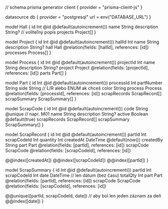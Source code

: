 // schema.prisma
generator client {
provider = "prisma-client-js"
}

datasource db {
provider = "postgresql"
url = env("DATABASE_URL")
}

model Hall {
id Int @id @default(autoincrement())
name String
description String? // voliteľný popis
projects Project[]
}

model Project {
id Int @id @default(autoincrement())
hallId Int
name String
description String?
hall Hall @relation(fields: [hallId], references: [id])
processes Process[]
}

model Process {
id Int @id @default(autoincrement())
projectId Int
name String
description String?
project Project @relation(fields: [projectId], references: [id])
parts Part[]
}

model Part {
id Int @id @default(autoincrement())
processId Int
partNumber String
side String // L/R alebo ENUM ak chceš
color String
process Process @relation(fields: [processId], references: [id])
scrapRecords ScrapRecord[]
scrapSummary ScrapSummary[]
}

model ScrapCode {
id Int @id @default(autoincrement())
code String @unique // napr. M01
name String
description String?
active Boolean @default(true)
scrapRecords ScrapRecord[]
scrapSummary ScrapSummary[]
}

model ScrapRecord {
id Int @id @default(autoincrement())
partId Int
scrapCodeId Int
quantity Int
createdAt DateTime @default(now())
createdBy String
part Part @relation(fields: [partId], references: [id])
scrapCode ScrapCode @relation(fields: [scrapCodeId], references: [id])

@@index([createdAt])
@@index([scrapCodeId])
@@index([partId])
}

<!-- model na scrap summary na den  -->

model ScrapSummary {
id Int @id @default(autoincrement())
partId Int
scrapCodeId Int
date DateTime // len dátum (bez času)
totalQty Int
part Part @relation(fields: [partId], references: [id])
scrapCode ScrapCode @relation(fields: [scrapCodeId], references: [id])

@@unique([partId, scrapCodeId, date]) // aby bol len jeden záznam za deň
@@index([date])
}

<!-- EXAMPLE
const today = new Date();
today.setHours(0, 0, 0, 0); // len dátum bez času

await prisma.scrapSummary.upsert({
  where: {
    partId_scrapCodeId_date: {
      partId: 12,
      scrapCodeId: 2,
      date: today,
    },
  },
  update: {
    totalQty: {
      increment: 3, // pripočítame nové kusy
    },
  },
  create: {
    partId: 12,
    scrapCodeId: 2,
    date: today,
    totalQty: 3, // prvý zápis pre dnešok
  },
}); -->

<!-- const summaryToday = await prisma.scrapSummary.findMany({
  where: {
    date: today,
  },
  include: {
    part: true,       // načíta info o diele
    scrapCode: true,  // načíta info o kóde chyby
  },
}); -->


<!-- const report = await prisma.scrapSummary.findMany({
  where: {
    date: today,
  },
  include: {
    part: {
      include: {
        process: {
          include: {
            project: {
              include: {
                hall: true,
              },
            },
          },
        },
      },
    },
    scrapCode: true,
  },
}); -->
